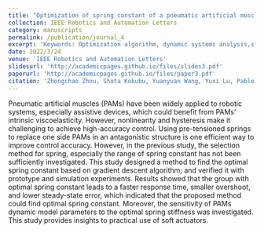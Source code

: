 ```yaml
---
title: "Optimization of spring constant of a pneumatic artificial muscle-spring driven antagonistic structure"
collection: IEEE Robotics and Automation Letters
category: manuscripts
permalink: /publication/journal_4
excerpt: 'Keywords: Optimization algorithm, dynamic systems analysis,sliding mode control(SMC)'
date: 2022/3/24
venue: 'IEEE Robotics and Automation Letters'
slidesurl: 'http://academicpages.github.io/files/slides3.pdf'
paperurl: 'http://academicpages.github.io/files/paper3.pdf'
citation: 'Zhongchao Zhou, Shota Kokubu, Yuanyuan Wang, Yuxi Lu, Pablo Enrique Tortós, Wenwei Yu. "Optimization of spring constant of a pneumatic artificial muscle-spring driven antagonistic structure." IEEE Robotics and Automation Letters 7.3 (2022): 5982-5989.'
---
```

Pneumatic artificial muscles (PAMs) have been widely applied to robotic systems, especially assistive devices, which could benefit from PAMs’ intrinsic viscoelasticity. However, nonlinearity and hysteresis make it challenging to achieve high-accuracy control. Using pre-tensioned springs to replace one side PAMs in an antagonistic structure is one efficient way to improve control accuracy. However, in the previous study, the selection method for spring, especially the range of spring constant has not been sufficiently investigated. This study designed a method to find the optimal spring constant based on gradient descent algorithm; and verified it with prototype and simulation experiments. Results showed that the group with optimal spring constant leads to a faster response time, smaller overshoot, and lower steady-state error, which indicated that the proposed method could find optimal spring constant. Moreover, the sensitivity of PAMs dynamic model parameters to the optimal spring stiffness was investigated. This study provides insights to practical use of soft actuators.
